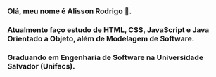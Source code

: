 ### Olá, meu nome é Alisson Rodrigo 👋.
### Atualmente faço estudo de HTML, CSS, JavaScript e Java Orientado a Objeto, além de Modelagem de Software.
### Graduando em Engenharia de Software na Universidade Salvador (Unifacs).

<!--
**alissonrodri/alissonrodri** is a ✨ _special_ ✨ repository because its `README.md` (this file) appears on your GitHub profile.

Here are some ideas to get you started:

- 🔭 I’m currently working on ...
- 🌱 I’m currently learning ...
- 👯 I’m looking to collaborate on ...
- 🤔 I’m looking for help with ...
- 💬 Ask me about ...
- 📫 How to reach me: ...
- 😄 Pronouns: ...
- ⚡ Fun fact: ...
-->


